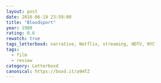 ```yaml
---
layout: post 
date: 2016-06-19 23:59:00
title: "Bloodsport"
year: 1988
rating: 0.6
rewatch: true
tags_letterboxd: narrative, Netflix, streaming, HDTV, NYC
tags:
  - film
  - review
category: Letterboxd
canonical: https://boxd.it/a9mTZ
---
```

